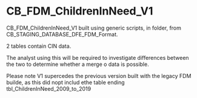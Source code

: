 # CB_FDM_ChildrenInNeed_V1
CB_FDM_ChildrenInNeed_V1 built using generic scripts, in folder, from CB_STAGING_DATABASE_DFE_FDM_Format.

2 tables contain CIN data.

The analyst using this will be required to investigate differences between the two to determine whether a merge o data is possible.

Please note V1 supercedes the previous version built with the legacy FDM builde, as this did nopt includ ethe table ending tbl_ChildrenInNeed_2009_to_2019
